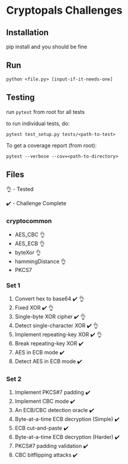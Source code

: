 # Cryptopals Challenges

## Installation
pip install and you should be fine

## Run
```python <file.py> [input-if-it-needs-one]```

## Testing
run ```pytest``` from root for all tests

to run individual tests, do:

```pytest test_setup.py tests/<path-to-test>```

To get a coverage report (from root):

```pytest --verbose --cov=<path-to-directory>```

## Files 
:ok_hand: - Tested

:heavy_check_mark: - Challenge Complete

### cryptocommon
- AES_CBC :ok_hand:
- AES_ECB :ok_hand:
- byteXor :ok_hand:
- hammingDistance :ok_hand:
- PKCS7

### Set 1
1. Convert hex to base64 :heavy_check_mark: :ok_hand:
2. Fixed XOR :heavy_check_mark: :ok_hand:
3. Single-byte XOR cipher :heavy_check_mark: :ok_hand:
4. Detect single-character XOR :heavy_check_mark: :ok_hand:
5. Implement repeating-key XOR :heavy_check_mark: :ok_hand:
6. Break repeating-key XOR :heavy_check_mark:
7. AES in ECB mode :heavy_check_mark:
8. Detect AES in ECB mode :heavy_check_mark:

### Set 2
1. Implement PKCS#7 padding :heavy_check_mark:
2. Implement CBC mode :heavy_check_mark:
3. An ECB/CBC detection oracle :heavy_check_mark:
4. Byte-at-a-time ECB decryption (Simple) :heavy_check_mark:
5. ECB cut-and-paste :heavy_check_mark:
6. Byte-at-a-time ECB decryption (Harder) :heavy_check_mark:
7. PKCS#7 padding validation :heavy_check_mark:
8. CBC bitflipping attacks :heavy_check_mark: